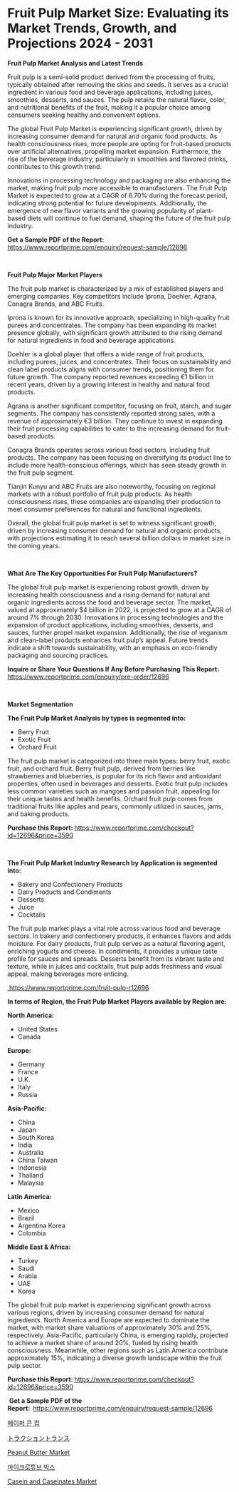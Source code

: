 <p><h1>Fruit Pulp Market Size: Evaluating its Market Trends, Growth, and Projections 2024 - 2031</h1></p><p><strong>Fruit Pulp Market Analysis and Latest Trends</strong></p>
<p><p>Fruit pulp is a semi-solid product derived from the processing of fruits, typically obtained after removing the skins and seeds. It serves as a crucial ingredient in various food and beverage applications, including juices, smoothies, desserts, and sauces. The pulp retains the natural flavor, color, and nutritional benefits of the fruit, making it a popular choice among consumers seeking healthy and convenient options.</p><p>The global Fruit Pulp Market is experiencing significant growth, driven by increasing consumer demand for natural and organic food products. As health consciousness rises, more people are opting for fruit-based products over artificial alternatives, propelling market expansion. Furthermore, the rise of the beverage industry, particularly in smoothies and flavored drinks, contributes to this growth trend.</p><p>Innovations in processing technology and packaging are also enhancing the market, making fruit pulp more accessible to manufacturers. The Fruit Pulp Market is expected to grow at a CAGR of 6.70% during the forecast period, indicating strong potential for future developments. Additionally, the emergence of new flavor variants and the growing popularity of plant-based diets will continue to fuel demand, shaping the future of the fruit pulp industry.</p></p>
<p><strong>Get a Sample PDF of the Report:&nbsp;</strong> <a href="https://www.reportprime.com/enquiry/request-sample/12696">https://www.reportprime.com/enquiry/request-sample/12696</a></p>
<p>&nbsp;</p>
<p><strong>Fruit Pulp Major Market Players</strong></p>
<p><p>The fruit pulp market is characterized by a mix of established players and emerging companies. Key competitors include Iprona, Doehler, Agrana, Conagra Brands, and ABC Fruits. </p><p>Iprona is known for its innovative approach, specializing in high-quality fruit purees and concentrates. The company has been expanding its market presence globally, with significant growth attributed to the rising demand for natural ingredients in food and beverage applications. </p><p>Doehler is a global player that offers a wide range of fruit products, including purees, juices, and concentrates. Their focus on sustainability and clean label products aligns with consumer trends, positioning them for future growth. The company reported revenues exceeding €1 billion in recent years, driven by a growing interest in healthy and natural food products.</p><p>Agrana is another significant competitor, focusing on fruit, starch, and sugar segments. The company has consistently reported strong sales, with a revenue of approximately €3 billion. They continue to invest in expanding their fruit processing capabilities to cater to the increasing demand for fruit-based products.</p><p>Conagra Brands operates across various food sectors, including fruit products. The company has been focusing on diversifying its product line to include more health-conscious offerings, which has seen steady growth in the fruit pulp segment.</p><p>Tianjin Kunyu and ABC Fruits are also noteworthy, focusing on regional markets with a robust portfolio of fruit pulp products. As health consciousness rises, these companies are expanding their production to meet consumer preferences for natural and functional ingredients.</p><p>Overall, the global fruit pulp market is set to witness significant growth, driven by increasing consumer demand for natural and organic products, with projections estimating it to reach several billion dollars in market size in the coming years.</p></p>
<p>&nbsp;</p>
<p><strong>What Are The Key Opportunities For Fruit Pulp Manufacturers?</strong></p>
<p><p>The global fruit pulp market is experiencing robust growth, driven by increasing health consciousness and a rising demand for natural and organic ingredients across the food and beverage sector. The market, valued at approximately $4 billion in 2022, is projected to grow at a CAGR of around 7% through 2030. Innovations in processing technologies and the expansion of product applications, including smoothies, desserts, and sauces, further propel market expansion. Additionally, the rise of veganism and clean-label products enhances fruit pulp’s appeal. Future trends indicate a shift towards sustainability, with an emphasis on eco-friendly packaging and sourcing practices.</p></p>
<p><strong>Inquire or Share Your Questions If Any Before Purchasing This Report:</strong> <a href="https://www.reportprime.com/enquiry/pre-order/12696">https://www.reportprime.com/enquiry/pre-order/12696</a></p>
<p>&nbsp;</p>
<p><strong>Market Segmentation</strong></p>
<p><strong>The Fruit Pulp Market Analysis by types is segmented into:</strong></p>
<p><ul><li>Berry Fruit</li><li>Exotic Fruit</li><li>Orchard Fruit</li></ul></p>
<p><p>The fruit pulp market is categorized into three main types: berry fruit, exotic fruit, and orchard fruit. Berry fruit pulp, derived from berries like strawberries and blueberries, is popular for its rich flavor and antioxidant properties, often used in beverages and desserts. Exotic fruit pulp includes less common varieties such as mangoes and passion fruit, appealing for their unique tastes and health benefits. Orchard fruit pulp comes from traditional fruits like apples and pears, commonly utilized in sauces, jams, and baking products.</p></p>
<p><strong>Purchase this Report:&nbsp;</strong><a href="https://www.reportprime.com/checkout?id=12696&price=3590">https://www.reportprime.com/checkout?id=12696&price=3590</a></p>
<p>&nbsp;</p>
<p><strong>The Fruit Pulp Market Industry Research by Application is segmented into:</strong></p>
<p><ul><li>Bakery and Confectionery Products</li><li>Dairy Products and Condiments</li><li>Desserts</li><li>Juice</li><li>Cocktails</li></ul></p>
<p><p>The fruit pulp market plays a vital role across various food and beverage sectors. In bakery and confectionery products, it enhances flavors and adds moisture. For dairy products, fruit pulp serves as a natural flavoring agent, enriching yogurts and cheese. In condiments, it provides a unique taste profile for sauces and spreads. Desserts benefit from its vibrant taste and texture, while in juices and cocktails, fruit pulp adds freshness and visual appeal, making beverages more enticing.</p></p>
<p><a href="https://www.reportprime.com/fruit-pulp-r12696">&nbsp;https://www.reportprime.com/fruit-pulp-r12696</a></p>
<p><strong>In terms of Region, the Fruit Pulp Market Players available by Region are:</strong></p>
<p>
    <p> <strong> North America: </strong>
        <ul>
            <li>United States</li>
            <li>Canada</li>
        </ul>
        </p> 
    <p> <strong> Europe: </strong>
        <ul>
            <li>Germany</li>
            <li>France</li>
            <li>U.K.</li>
            <li>Italy</li>
            <li>Russia</li>
        </ul>
        </p> 
    <p> <strong> Asia-Pacific: </strong>
        <ul>
            <li>China</li>
            <li>Japan</li>
            <li>South Korea</li>
            <li>India</li>
            <li>Australia</li>
            <li>China Taiwan</li>
            <li>Indonesia</li>
            <li>Thailand</li>
            <li>Malaysia</li>
        </ul>
        </p> 
    <p> <strong> Latin America: </strong>
        <ul>
            <li>Mexico</li>
            <li>Brazil</li>
            <li>Argentina Korea</li>
            <li>Colombia</li>
        </ul>
        </p> 
    <p> <strong> Middle East & Africa: </strong>
        <ul>
            <li>Turkey</li>
            <li>Saudi</li>
            <li>Arabia</li>
            <li>UAE</li>
            <li>Korea</li>
        </ul>
    </p>
    </p>
<p><p>The global fruit pulp market is experiencing significant growth across various regions, driven by increasing consumer demand for natural ingredients. North America and Europe are expected to dominate the market, with market share valuations of approximately 30% and 25%, respectively. Asia-Pacific, particularly China, is emerging rapidly, projected to achieve a market share of around 20%, fueled by rising health consciousness. Meanwhile, other regions such as Latin America contribute approximately 15%, indicating a diverse growth landscape within the fruit pulp sector.</p></p>
<p><strong>Purchase this Report: </strong><a href="https://www.reportprime.com/checkout?id=12696&price=3590">https://www.reportprime.com/checkout?id=12696&price=3590</a></p>
<p>&nbsp;<strong>Get a Sample PDF of the Report:&nbsp;&nbsp;</strong><a href="https://www.reportprime.com/enquiry/request-sample/12696">https://www.reportprime.com/enquiry/request-sample/12696</a></p>
<p><strong></strong></p>
<p><p><a href="https://medium.com/@duncanbolton68/%EA%B8%80%EB%A1%9C%EB%B2%8C-%EC%A2%85%EC%9D%B4-%EC%BD%98-%EC%BB%B5-%EC%82%B0%EC%97%85-%EC%9C%A0%ED%98%95-%EC%9D%91%EC%9A%A9-%EC%8B%9C%EC%9E%A5-%ED%94%8C%EB%A0%88%EC%9D%B4%EC%96%B4-%EC%A7%80%EC%97%AD-%EC%84%B1%EC%9E%A5-%EB%B6%84%EC%84%9D-%EB%B0%8F-%EB%AF%B8%EB%9E%98-%EC%8B%9C%EB%82%98%EB%A6%AC%EC%98%A4-2024-2031-b4015f57bf25">페이퍼 콘 컵</a></p><p><a href="https://medium.com/@felicidadbucar3s/%E3%83%88%E3%83%A9%E3%82%AF%E3%82%B7%E3%83%A7%E3%83%B3%E3%83%88%E3%83%A9%E3%83%B3%E3%82%B9%E3%83%95%E3%82%A9%E3%83%BC%E3%83%9E%E3%83%BC%E5%B8%82%E5%A0%B4%E8%AA%BF%E6%9F%BB%E3%83%AC%E3%83%9D%E3%83%BC%E3%83%88-2024%E5%B9%B4%E3%81%8B%E3%82%892031%E5%B9%B4%E3%81%BE%E3%81%A7%E3%81%AE%E7%9D%80%E5%AE%9F%E3%81%AAcagr-5-7-%E3%82%92%E4%BC%B4%E3%81%86%E5%B8%82%E5%A0%B4%E4%BA%88%E6%B8%AC%E3%81%A8%E6%88%90%E9%95%B7%E8%A6%8B%E9%80%9A%E3%81%97-a65296849786">トラクショントランス</a></p><p><a href="https://github.com/LaurenHoover80/Market-Research-Report-List-1/blob/main/peanut-butter-market.md">Peanut Butter Market</a></p><p><a href="https://medium.com/@duncanbolton68/%EA%B8%80%EB%A1%9C%EB%B2%8C-%EB%A7%88%EC%9D%B4%ED%81%AC%EB%A1%9C%ED%8A%9C%EB%B8%8C-%EB%B0%95%EC%8A%A4-%EC%8B%9C%EC%9E%A5-%EB%8F%99%ED%96%A5-%EB%B0%8F-%EC%A7%80%EC%97%AD-%EC%9C%A0%ED%98%95-50%EA%B0%9C-%EC%9D%B4%ED%95%98-%ED%8A%9C%EB%B8%8C-51-100%EA%B0%9C-%ED%8A%9C%EB%B8%8C-100-150%EA%B0%9C-%ED%8A%9C%EB%B8%8C-150%EA%B0%9C-%EC%9D%B4%EC%83%81-%ED%8A%9C%EB%B8%8C-%EC%95%A0%ED%94%8C%EB%A6%AC%EC%BC%80%EC%9D%B4%EC%85%98-%EC%83%9D%EB%AC%BC%ED%95%99-%EC%9D%98%ED%95%99-%ED%99%94%ED%95%99-0e1583ba0ace">마이크로튜브 박스</a></p><p><a href="https://github.com/MariaWashington76/Market-Research-Report-List-1/blob/main/casein-and-caseinates-market.md">Casein and Caseinates Market</a></p></p>